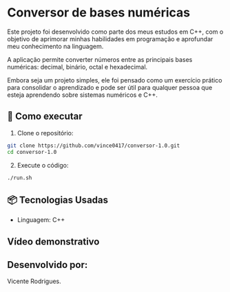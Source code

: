 # Conversor de bases numéricas

Este projeto foi desenvolvido como parte dos meus estudos em C++, com o objetivo de aprimorar minhas habilidades em programação e aprofundar meu conhecimento na linguagem.

A aplicação permite converter números entre as principais bases numéricas: decimal, binário, octal e hexadecimal.

Embora seja um projeto simples, ele foi pensado como um exercício prático para consolidar o aprendizado e pode ser útil para qualquer pessoa que esteja aprendendo sobre sistemas numéricos e C++.

## 🚀 Como executar

1. Clone o repositório:
```bash
git clone https://github.com/vince0417/conversor-1.0.git
cd conversor-1.0
```

2. Execute o código:
```bash
./run.sh
```

## 📦 Tecnologias Usadas

- Linguagem: C++

## Vídeo demonstrativo



## Desenvolvido por:
Vicente Rodrigues.